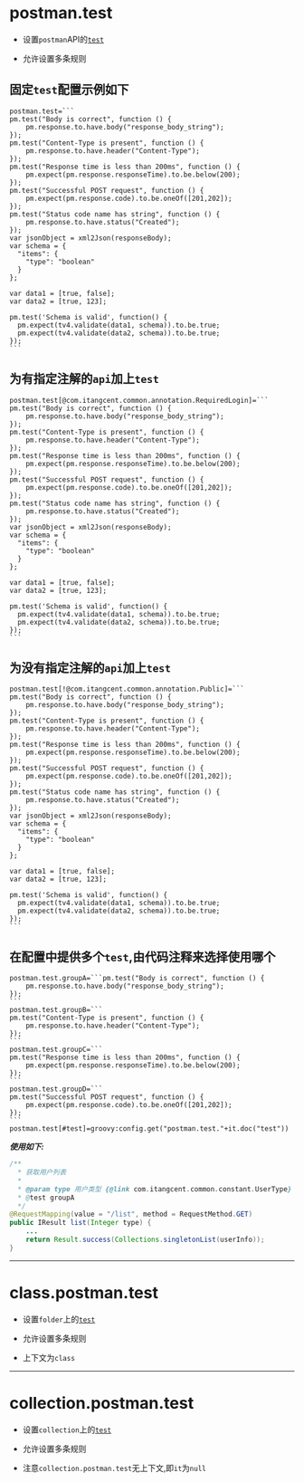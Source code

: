 # postman.test

- 设置`postman`API的[`test`](https://learning.postman.com/docs/postman/scripts/test-scripts/)

- 允许设置多条规则

## 固定`test`配置示例如下

``````
postman.test=```
pm.test("Body is correct", function () {
    pm.response.to.have.body("response_body_string");
});
pm.test("Content-Type is present", function () {
    pm.response.to.have.header("Content-Type");
});
pm.test("Response time is less than 200ms", function () {
    pm.expect(pm.response.responseTime).to.be.below(200);
});
pm.test("Successful POST request", function () {
    pm.expect(pm.response.code).to.be.oneOf([201,202]);
});
pm.test("Status code name has string", function () {
    pm.response.to.have.status("Created");
});
var jsonObject = xml2Json(responseBody);
var schema = {
  "items": {
    "type": "boolean"
  }
};

var data1 = [true, false];
var data2 = [true, 123];

pm.test('Schema is valid', function() {
  pm.expect(tv4.validate(data1, schema)).to.be.true;
  pm.expect(tv4.validate(data2, schema)).to.be.true;
});
```
``````

## 为有指定注解的`api`加上`test`

``````
postman.test[@com.itangcent.common.annotation.RequiredLogin]=```
pm.test("Body is correct", function () {
    pm.response.to.have.body("response_body_string");
});
pm.test("Content-Type is present", function () {
    pm.response.to.have.header("Content-Type");
});
pm.test("Response time is less than 200ms", function () {
    pm.expect(pm.response.responseTime).to.be.below(200);
});
pm.test("Successful POST request", function () {
    pm.expect(pm.response.code).to.be.oneOf([201,202]);
});
pm.test("Status code name has string", function () {
    pm.response.to.have.status("Created");
});
var jsonObject = xml2Json(responseBody);
var schema = {
  "items": {
    "type": "boolean"
  }
};

var data1 = [true, false];
var data2 = [true, 123];

pm.test('Schema is valid', function() {
  pm.expect(tv4.validate(data1, schema)).to.be.true;
  pm.expect(tv4.validate(data2, schema)).to.be.true;
});
```
``````

## 为没有指定注解的`api`加上`test`

``````
postman.test[!@com.itangcent.common.annotation.Public]=```
pm.test("Body is correct", function () {
    pm.response.to.have.body("response_body_string");
});
pm.test("Content-Type is present", function () {
    pm.response.to.have.header("Content-Type");
});
pm.test("Response time is less than 200ms", function () {
    pm.expect(pm.response.responseTime).to.be.below(200);
});
pm.test("Successful POST request", function () {
    pm.expect(pm.response.code).to.be.oneOf([201,202]);
});
pm.test("Status code name has string", function () {
    pm.response.to.have.status("Created");
});
var jsonObject = xml2Json(responseBody);
var schema = {
  "items": {
    "type": "boolean"
  }
};

var data1 = [true, false];
var data2 = [true, 123];

pm.test('Schema is valid', function() {
  pm.expect(tv4.validate(data1, schema)).to.be.true;
  pm.expect(tv4.validate(data2, schema)).to.be.true;
});
```
``````

## 在配置中提供多个`test`,由代码注释来选择使用哪个

``````
postman.test.groupA=```pm.test("Body is correct", function () {
    pm.response.to.have.body("response_body_string");
});
```
postman.test.groupB=```
pm.test("Content-Type is present", function () {
    pm.response.to.have.header("Content-Type");
});
```
postman.test.groupC=```
pm.test("Response time is less than 200ms", function () {
    pm.expect(pm.response.responseTime).to.be.below(200);
});
```
postman.test.groupD=```
pm.test("Successful POST request", function () {
    pm.expect(pm.response.code).to.be.oneOf([201,202]);
});
```
postman.test[#test]=groovy:config.get("postman.test."+it.doc("test"))
``````

***使用如下:***

```java
/**
  * 获取用户列表
  *
  * @param type 用户类型 {@link com.itangcent.common.constant.UserType}
  * @test groupA
  */
@RequestMapping(value = "/list", method = RequestMethod.GET)
public IResult list(Integer type) {
    ...
    return Result.success(Collections.singletonList(userInfo));
}
```


---

# class.postman.test

- 设置`folder`上的[`test`](https://learning.postman.com/docs/writing-scripts/test-scripts/#testing-collections-and-folders)

- 允许设置多条规则

- 上下文为`class`

---

# collection.postman.test

- 设置`collection`上的[`test`](https://learning.postman.com/docs/writing-scripts/test-scripts/#testing-collections-and-folders)

- 允许设置多条规则

- 注意`collection.postman.test`无上下文,即`it`为`null`